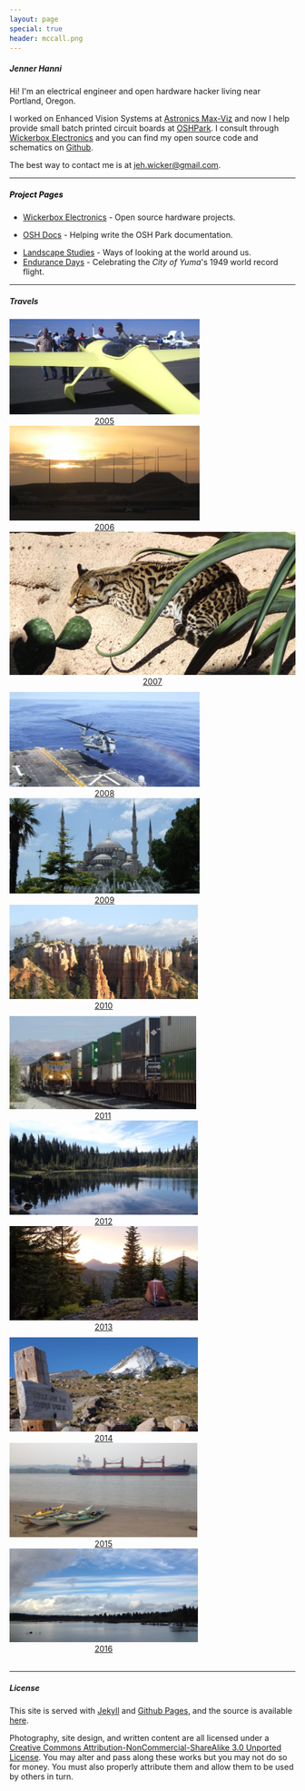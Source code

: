 ```yaml
---
layout: page
special: true
header: mccall.png
---
```


##### Jenner Hanni

Hi! I'm an electrical engineer and open hardware hacker living near Portland, Oregon. 

I worked on Enhanced Vision Systems at <a href="http://max-viz.com">Astronics Max-Viz</a> and now I help provide small batch printed circuit boards at <a href="http://oshpark.com">OSHPark</a>. I consult through <a href="http://wickerbox.net">Wickerbox Electronics</a> and you can find my open source code and schematics on <a href="http://github.com/wicker/">Github</a>.

The best way to contact me is at <a href="mailto:jeh.wicker@gmail.com">jeh.wicker@gmail.com</a>.

<hr>

##### <a id="projects" style="color: #000;">Project Pages</a>
<!--- <a href="/lakebot/">LakeBot</a> - Exploring rivers and lakes with an underwater robot.  -->
- <a href="http://wickerbox.net/">Wickerbox Electronics</a> - Open source hardware projects.  
<!--- <a href="/the-weekly-circuit/">The Weekly Circuit</a> - Playing around with electronics.  -->
- <a href="http://docs.oshpark.com/">OSH Docs</a> - Helping write the OSH Park documentation.  
<!--- <a href="/advent-of-code/">Advent of Code</a> - Programming challenge solution log in Python.  -->
- <a href="/landscape/">Landscape Studies</a> - Ways of looking at the world around us.  
- <a href="/endurance-days">Endurance Days</a> - Celebrating the <em>City of Yuma</em>'s 1949 world record flight.
<hr>

##### Travels

<div class="container" style="text-align:center;">
  <div class="value-props row" style="margin-top: 10px;">
	  <div class="four columns blogthumb"><a href="/blog/index.html#2005"><img style="width: 100%; margin: 0px;" src="/img/thumbs/copperstate.png">2005</a></div>
	  <div class="four columns blogthumb"><a href="/blog/index.html#2006"><img style="width: 100%; margin: 0px;" src="/img/thumbs/alasad.png">2006</a></div>
	  <div class="four columns blogthumb"><a href="/blog/index.html#2007"><img style="width: 100%; margin: 0px;" src="/img/thumbs/asdm.png">2007</a></div>
	</div>
  <div class="value-props row" style="margin-top: 10px;">
	  <div class="four columns blogthumb"><a href="/blog/index.html#2008"><img style="width: 100%; margin: 0px;" src="/img/thumbs/flightops.png">2008</a></div>
	  <div class="four columns blogthumb"><a href="/blog/index.html#2009"><img style="width: 100%; margin: 0px;" src="/img/thumbs/istanbul.png">2009</a></div>
	  <div class="four columns blogthumb"><a href="/blog/index.html#2010"><img style="width: 100%; margin: 0px;" src="/img/thumbs/brycecanyon.png">2010</a></div>
	</div>
  <div class="value-props row" style="margin-top: 10px;">
	  <div class="four columns blogthumb"><a href="/blog/index.html#2011"><img style="width: 100%; margin: 0px;" src="/img/thumbs/kelsodepot.png">2011</a></div>
	  <div class="four columns blogthumb"><a href="/blog/index.html#2012"><img style="width: 100%; margin: 0px;" src="/img/thumbs/polecreek.png">2012</a></div>
	  <div class="four columns blogthumb"><a href="/blog/index.html#2013"><img style="width: 100%; margin: 0px;" src="/img/thumbs/tumble.png">2013</a></div>
	</div>
  <div class="value-props row" style="margin-top: 10px;">
	  <div class="four columns blogthumb"><a href="/blog/index.html#2014"><img style="width: 100%; margin: 0px;" src="/img/thumbs/cooperspur.png">2014</a></div>
	  <div class="four columns blogthumb"><a href="/blog/index.html#2015"><img style="width: 100%; margin: 0px;" src="/img/thumbs/kayaking.png">2015</a></div>
	  <div class="four columns blogthumb"><a href="/blog/index.html#2016"><img style="width: 100%; margin: 0px;" src="/img/thumbs/refuge-flooded.png">2016</a></div>
	</div>
</div>
<br />	

<hr>

##### License

This site is served with <a href="https://jekyllrb.com/">Jekyll</a> and <a href="https://pages.github.com/">Github Pages</a>, and the source is available <a href="http://github.com/wicker/wicker.github.io">here</a>.

Photography, site design, and written content are all licensed under a <a href="http://creativecommons.org/licenses/by-nc-sa/3.0/">Creative Commons Attribution-NonCommercial-ShareAlike 3.0 Unported License</a>. You may alter and pass along these works but you may not do so for money. You must also properly attribute them and allow them to be used by others in turn.


